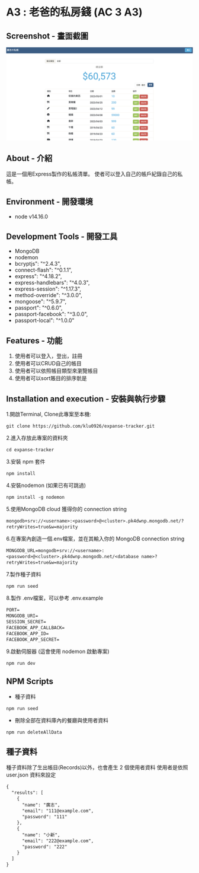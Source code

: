 # A3 : 老爸的私房錢  (AC 3 A3)


## Screenshot - 畫面截圖
![screenshot](public/images/screenshot.png)


## About - 介紹
這是一個用Express製作的私帳清單。
使者可以登入自己的帳戶紀錄自己的私帳。

## Environment - 開發環境
* node v14.16.0

## Development Tools - 開發工具
* MongoDB
* nodemon
* bcryptjs": "^2.4.3",
* connect-flash": "^0.1.1",
* express": "^4.18.2",
* express-handlebars": "^4.0.3",
* express-session": "^1.17.3",
* method-override": "^3.0.0",
* mongoose": "^5.9.7",
* passport": "^0.6.0",
* passport-facebook": "^3.0.0",
* passport-local": "^1.0.0"

## Features - 功能

1. 使用者可以登入，登出，註冊
2. 使用者可以CRUD自己的帳目
3. 使用者可以依照帳目類型來瀏覽帳目
4. 使用者可以sort賬目的排序骯是

## Installation and execution - 安裝與執行步驟

1.開啟Terminal, Clone此專案至本機:
```
git clone https://github.com/klu0926/expanse-tracker.git
```

2.進入存放此專案的資料夾
```
cd expanse-tracker
```

3.安裝 npm 套件
```
npm install
```

4.安裝nodemon (如果已有可跳過)
```
npm install -g nodemon
```

5.使用MongoDB cloud 獲得你的 connection string
```
mongodb+srv://<username>:<password>@<cluster>.pk4dwnp.mongodb.net/?retryWrites=true&w=majority
```

6.在專案內創造一個.env檔案，並在其輸入你的 MongoDB connection string
```
MONGODB_URL=mongodb+srv://<username>:<password>@<cluster>.pk4dwnp.mongodb.net/<database name>?retryWrites=true&w=majority
```

7.製作種子資料
```
npm run seed
```
8.製作 .env檔案，可以參考 .env.example
```
PORT=
MONGODB_URI=
SESSION_SECRET=
FACEBOOK_APP_CALLBACK=
FACEBOOK_APP_ID=
FACEBOOK_APP_SECRET=
```

9.啟動伺服器 (這會使用 nodemon 啟動專案)
```
npm run dev 
```

## NPM Scripts

* 種子資料
```
npm run seed
```

* 刪除全部在資料庫內的餐廳與使用者資料
```
npm run deleteAllData
```

## 種子資料
種子資料除了生出帳目(Records)以外，也會產生 2 個使用者資料
使用者是依照 user.json 資料來設定
```
{
  "results": [
    {
      "name": "廣志",
      "email": "111@example.com",
      "password": "111"
    },
    {
      "name": "小新",
      "email": "222@example.com",
      "password": "222"
    }
  ]
}
```



